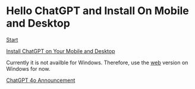 # Hello ChatGPT and Install On Mobile and Desktop

[Start](https://openai.com/chatgpt/)

[Install ChatGPT on Your Mobile and Desktop](https://openai.com/chatgpt/download/)

Currently it is not availble for Windows. Therefore, use the [web](https://chatgpt.com/) version on Windows for now. 

[ChatGPT 4o Announcement](https://openai.com/index/gpt-4o-and-more-tools-to-chatgpt-free/)